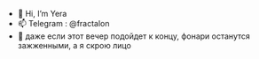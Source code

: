 - 👋 Hi, I’m Yera
- 📫 Telegram : @fractalon
- 🏮 даже если этот вечер подойдет к концу, фонари останутся зажженными, а я скрою лицо
